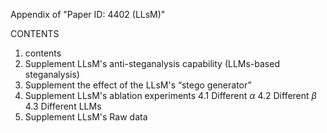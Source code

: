 Appendix of "Paper ID: 4402 (LLsM)"

CONTENTS
1. contents
2. Supplement LLsM's anti-steganalysis capability (LLMs-based steganalysis)
3. Supplement the effect of the LLsM's “stego generator”
4. Supplement LLsM's ablation experiments
4.1 Different $\alpha$
4.2 Different $\beta$
4.3 Different LLMs
5. Supplement LLsM's Raw data

